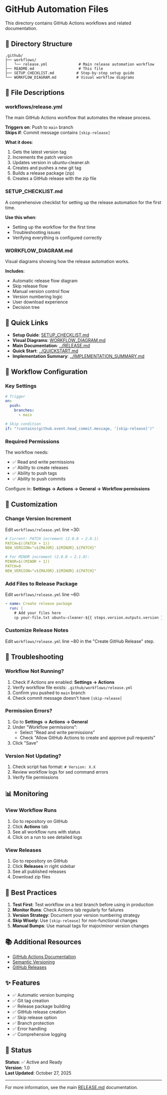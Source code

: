 # GitHub Automation Files

This directory contains GitHub Actions workflows and related documentation.

## 📁 Directory Structure

```
.github/
├── workflows/
│   └── release.yml              # Main release automation workflow
├── README.md                    # This file
├── SETUP_CHECKLIST.md          # Step-by-step setup guide
└── WORKFLOW_DIAGRAM.md         # Visual workflow diagrams
```

## 📄 File Descriptions

### workflows/release.yml

The main GitHub Actions workflow that automates the release process.

**Triggers on**: Push to `main` branch  
**Skips if**: Commit message contains `[skip-release]`

**What it does**:

1. Gets the latest version tag
2. Increments the patch version
3. Updates version in ubuntu-cleaner.sh
4. Creates and pushes a new git tag
5. Builds a release package (zip)
6. Creates a GitHub release with the zip file

### SETUP_CHECKLIST.md

A comprehensive checklist for setting up the release automation for the first time.

**Use this when**:

- Setting up the workflow for the first time
- Troubleshooting issues
- Verifying everything is configured correctly

### WORKFLOW_DIAGRAM.md

Visual diagrams showing how the release automation works.

**Includes**:

- Automatic release flow diagram
- Skip release flow
- Manual version control flow
- Version numbering logic
- User download experience
- Decision tree

## 🚀 Quick Links

- **Setup Guide**: [SETUP_CHECKLIST.md](SETUP_CHECKLIST.md)
- **Visual Diagrams**: [WORKFLOW_DIAGRAM.md](WORKFLOW_DIAGRAM.md)
- **Main Documentation**: [../RELEASE.md](../RELEASE.md)
- **Quick Start**: [../QUICKSTART.md](../QUICKSTART.md)
- **Implementation Summary**: [../IMPLEMENTATION_SUMMARY.md](../IMPLEMENTATION_SUMMARY.md)

## 🔧 Workflow Configuration

### Key Settings

```yaml
# Trigger
on:
  push:
    branches:
      - main

# Skip condition
if: "!contains(github.event.head_commit.message, '[skip-release]')"
```

### Required Permissions

The workflow needs:

- ✅ Read and write permissions
- ✅ Ability to create releases
- ✅ Ability to push tags
- ✅ Ability to push commits

Configure in: **Settings → Actions → General → Workflow permissions**

## 📝 Customization

### Change Version Increment

Edit `workflows/release.yml` line ~30:

```yaml
# Current: PATCH increment (2.0.0 → 2.0.1)
PATCH=$((PATCH + 1))
NEW_VERSION="v${MAJOR}.${MINOR}.${PATCH}"

# For MINOR increment (2.0.0 → 2.1.0):
MINOR=$((MINOR + 1))
PATCH=0
NEW_VERSION="v${MAJOR}.${MINOR}.${PATCH}"
```

### Add Files to Release Package

Edit `workflows/release.yml` line ~60:

```yaml
- name: Create release package
  run: |
    # Add your files here
    cp your-file.txt ubuntu-cleaner-${{ steps.version.outputs.version }}/
```

### Customize Release Notes

Edit `workflows/release.yml` line ~80 in the "Create GitHub Release" step.

## 🐛 Troubleshooting

### Workflow Not Running?

1. Check if Actions are enabled: **Settings → Actions**
2. Verify workflow file exists: `.github/workflows/release.yml`
3. Confirm you pushed to `main` branch
4. Check commit message doesn't have `[skip-release]`

### Permission Errors?

1. Go to **Settings → Actions → General**
2. Under "Workflow permissions":
   - Select "Read and write permissions"
   - Check "Allow GitHub Actions to create and approve pull requests"
3. Click "Save"

### Version Not Updating?

1. Check script has format: `# Version: X.X`
2. Review workflow logs for sed command errors
3. Verify file permissions

## 📊 Monitoring

### View Workflow Runs

1. Go to repository on GitHub
2. Click **Actions** tab
3. See all workflow runs with status
4. Click on a run to see detailed logs

### View Releases

1. Go to repository on GitHub
2. Click **Releases** in right sidebar
3. See all published releases
4. Download zip files

## 🎯 Best Practices

1. **Test First**: Test workflow on a test branch before using in production
2. **Monitor Runs**: Check Actions tab regularly for failures
3. **Version Strategy**: Document your version numbering strategy
4. **Skip Wisely**: Use `[skip-release]` for non-functional changes
5. **Manual Bumps**: Use manual tags for major/minor version changes

## 📚 Additional Resources

- [GitHub Actions Documentation](https://docs.github.com/en/actions)
- [Semantic Versioning](https://semver.org/)
- [GitHub Releases](https://docs.github.com/en/repositories/releasing-projects-on-github)

## ✨ Features

- ✅ Automatic version bumping
- ✅ Git tag creation
- ✅ Release package building
- ✅ GitHub release creation
- ✅ Skip release option
- ✅ Branch protection
- ✅ Error handling
- ✅ Comprehensive logging

## 🎉 Status

**Status**: ✅ Active and Ready  
**Version**: 1.0  
**Last Updated**: October 27, 2025

---

For more information, see the main [RELEASE.md](../RELEASE.md) documentation.
